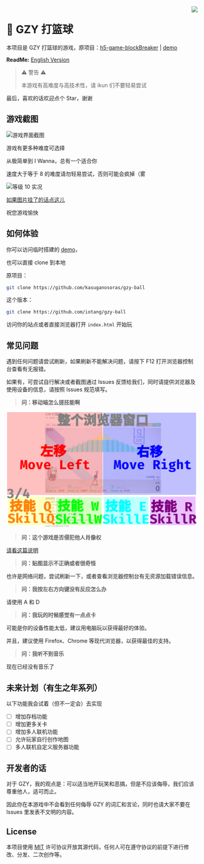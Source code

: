 <img src="https://i.imgur.com/aoB8Er1.png" align=right />

# 🏀 GZY 打篮球

本项目是 GZY 打篮球的游戏，原项目：[h5-game-blockBreaker](https://github.com/yangyunhe369/h5-game-blockBreaker) | [demo](https://sycstudio.com/gzy-ball/)

**ReadMe:** [English Version](README_EN.md)

> ⚠ 警告 ⚠
>
> 本游戏有高难度与高技术性，请 ikun 们不要轻易尝试

最后，喜欢的话欢迎点个 Star，谢谢

## 游戏截图

![游戏界面截图](https://s2.ax1x.com/2019/06/10/VyU1rn.png)

游戏有更多种难度可选择

从极简单到 I Wanna，总有一个适合你

速度大于等于 8 的难度请勿轻易尝试，否则可能会疯掉（雾

![等级 10 实况](https://s2.ax1x.com/2019/06/10/VyU3bq.gif)

[如果图片挂了的话点这儿](https://s2.ax1x.com/2019/06/10/VyU3bq.gif)

祝您游戏愉快

## 如何体验

你可以访问临时搭建的 [demo](https://sycstudio.com/gzy-ball/)，

也可以直接 clone 到本地

原项目：

```bash
git clone https://github.com/kasuganosoras/gzy-ball
```

这个版本：

```bash
git clone https://github.com/iotang/gzy-ball
```

访问你的站点或者直接浏览器打开 `index.html` 开始玩

## 常见问题

遇到任何问题请尝试刷新，如果刷新不能解决问题，请按下 F12 打开浏览器控制台查看有无报错。

如果有，可尝试自行解决或者截图通过 Issues 反馈给我们，同时请提供浏览器及使用设备的信息，请按照 Issues 规范填写。

> **问：移动端怎么搓技能啊**

![操作图示](images/cxk_ball_control.png)

> **问：这个游戏是否侵犯他人肖像权**

[请看这篇说明](about.md)

> **问：贴图显示不正确或者很奇怪**

也许是网络问题，尝试刷新一下，或者查看浏览器控制台有无资源加载错误信息。

> **问：我按左右方向键没有反应怎么办**

请使用 A 和 D

> **问：我玩的时候感觉有一点点卡**

可能是你的设备性能太低，建议用电脑玩以获得最好的体验。

并且，建议使用 Firefox、Chrome 等现代浏览器，以获得最佳的支持。

> **问：我听不到音乐**

现在已经没有音乐了

## 未来计划（有生之年系列）

以下功能我会试着（但不一定会）去实现

- [ ] 增加存档功能
- [ ] 增加更多关卡
- [ ] 增加多人联机功能
- [ ] 允许玩家自行创作地图
- [ ] 多人联机自定义服务器功能

## 开发者的话

对于 GZY，我的观点是：可以适当地开玩笑和恶搞，但是不应该侮辱，我们应该尊重他人，适可而止。

因此你在本游戏中不会看到任何侮辱 GZY 的词汇和言论，同时也请大家不要在 Issues 里发表不文明的内容。

## License

本项目使用 [MIT](LICENSE) 许可协议开放其源代码，任何人可在遵守协议的前提下进行修改、分发、二次创作等。

